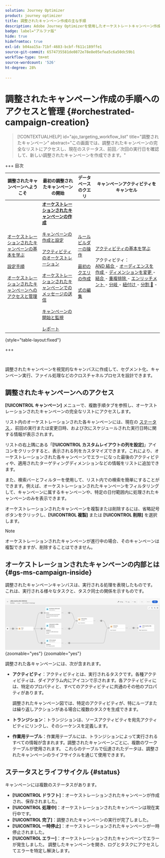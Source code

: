 ```yaml
---
solution: Journey Optimizer
product: journey optimizer
title: 調整されたキャンペーン作成の主な手順
description: Adobe Journey Optimizerを使用したオーケストレートキャンペーン作成の主な原則について説明します
badge: label="アルファ版"
hide: true
hidefromtoc: true
exl-id: b04aa15a-71bf-4683-bcbf-f611c189ffe1
source-git-commit: 6574735581de0872e78e8e05efea5c6a50dc59b1
workflow-type: tm+mt
source-wordcount: '526'
ht-degree: 28%

---
```



# 調整されたキャンペーン作成の手順へのアクセスと管理 {#orchestrated-campaign-creation}

>[!CONTEXTUALHELP]
>id="ajo_targeting_workflow_list"
>title="調整されたキャンペーン"
>abstract="この画面では、調整されたキャンペーンの完全なリストにアクセスし、現在のステータス、前回／次回の実行日を確認して、新しい調整されたキャンペーンを作成できます。"

+++ 目次

| 調整されたキャンペーンへようこそ | 最初の調整されたキャンペーンの開始 | データベースのクエリ | キャンペーンアクティビティをキャンセル |
|---|---|---|---|
| [ オーケストレーションされたキャンペーンの基本を学ぶ ](gs-orchestrated-campaigns.md)<br/><br/>[ 設定手順 ](configuration-steps.md)<br/><br/>[ オーケストレーションされたキャンペーンへのアクセスと管理 ](access-manage-orchestrated-campaigns.md) | <b>[ オーケストレーションされたキャンペーンの作成 ](gs-campaign-creation.md)</b><br/><br/>[ キャンペーンの作成と設定 ](create-orchestrated-campaign.md)<br/><br/>[ アクティビティのオーケストレーション ](orchestrate-activities.md)<br/><br/>[ オーケストレーションされたキャンペーンでのメッセージの送信 ](send-messages.md)<br/><br/>[ キャンペーンの開始と監視 ](start-monitor-campaigns.md)<br/><br/>[ レポート ](reporting-campaigns.md) | [ ルールビルダーの操作 ](orchestrated-rule-builder.md)<br/><br/>[ 最初のクエリの作成 ](build-query.md)<br/><br/>[ 式の編集 ](edit-expressions.md) | [ アクティビティの基本を学ぶ ](activities/about-activities.md)<br/><br/> アクティビティ：<br/>[AND 結合 ](activities/and-join.md) - [ オーディエンスを作成 ](activities/build-audience.md) - [ ディメンションを変更 ](activities/change-dimension.md) - [ 結合 ](activities/combine.md) - [ 重複排除 ](activities/deduplication.md) - [ エンリッチメント ](activities/enrichment.md) - [ 分岐 ](activities/fork.md) - [ 紐付け ](activities/reconciliation.md) - [ 分割 ](activities/split.md) [&#128279;](activities/wait.md) - |

{style="table-layout:fixed"}

+++

<br/>

調整されたキャンペーンを視覚的なキャンバスに作成して、セグメント化、キャンペーン実行、ファイル処理などのクロスチャネルプロセスを設計できます。

## 調整されたキャンペーンへのアクセス

**[!UICONTROL キャンペーン]** メニューで、複数手順タブを参照し、オーケストレーションされたキャンペーンの完全なリストにアクセスします。

リスト内のオーケストレーションされた各キャンペーンには、現在の [ ステータス ](#status)、前回の実行または変更日時、および次にスケジュールされた実行日時に関する情報が表示されます。

リストの右上隅にある「**[!UICONTROL カスタムレイアウトの列を設定]**」アイコンをクリックすると、表示される列をカスタマイズできます。これにより、オーケストレーションされた各キャンペーンでエラーになった最後のアクティビティや、適用されたターゲティングディメンションなどの情報をリストに追加できます。

また、検索バーとフィルターを使用して、リスト内での検索を簡単にすることができます。例えば、オーケストレーションされたキャンペーンをフィルタリングして、キャンペーンに属するキャンペーンや、特定の日付範囲内に処理されたキャンペーンのみを表示できます。

オーケストレーションされたキャンペーンを複製または削除するには、省略記号ボタンをクリックし、**[!UICONTROL 複製]** または **[!UICONTROL 削除]** を選択します。

>[!NOTE]
>
>オーケストレーションされたキャンペーンが進行中の場合、そのキャンペーンは複製できますが、削除することはできません。

## オーケストレーションされたキャンペーンの内部とは {#gs-ms-campaign-inside}

調整されたキャンペーンキャンバスは、実行される処理を表現したものです。 これは、実行される様々なタスクと、タスク同士の関係を示すものです。

![](assets/workflow-example.png){zoomable="yes"} {zoomable="yes"}

調整された各キャンペーンには、次が含まれます。

* **アクティビティ**：アクティビティとは、実行されるタスクです。各種アクティビティは、ダイアグラム内にアイコンで示されます。各アクティビティには、特定のプロパティと、すべてのアクティビティに共通のその他のプロパティがあります。

  調整されたキャンペーン図では、特定のアクティビティが、特にループまたは繰り返しアクションがある場合に複数のタスクを生成できます。

* **トランジション**：トランジションは、ソースアクティビティを宛先アクティビティにリンクし、そのシーケンスを定義します。

* **作業用テーブル**：作業用テーブルには、トランジションによって実行されるすべての情報が含まれます。調整されたキャンペーンごとに、複数のワークテーブルが使用されます。 これらのテーブルで伝達されたデータは、調整されたキャンペーンのライフサイクルを通じて使用できます。

## ステータスとライフサイクル {#status}

キャンペーンには複数のステータスがあります。

* **[!UICONTROL ドラフト]**：オーケストレーションされたキャンペーンが作成され、保存されました。
* **[!UICONTROL 処理中]**：オーケストレーションされたキャンペーンは現在実行中です。
* **[!UICONTROL 完了]**：調整されたキャンペーンの実行が完了しました。
* **[!UICONTROL 一時停止]**：オーケストレーションされたキャンペーンが一時停止されました。
* **[!UICONTROL エラー]**：オーケストレーションされたキャンペーンでエラーが発生しました。 調整したキャンペーンを開き、ログとタスクにアクセスしてエラーを特定し解決します。
